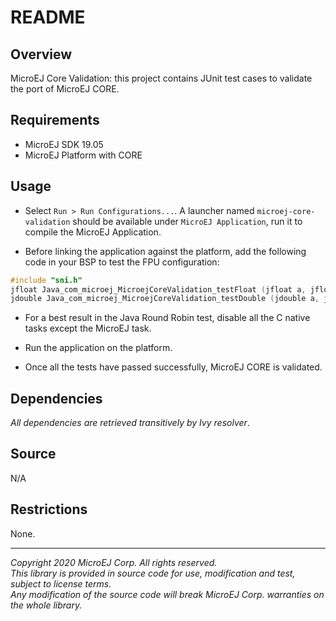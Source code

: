 # README

## Overview
MicroEJ Core Validation: this project contains JUnit test cases to validate the port of MicroEJ CORE.

## Requirements
 - MicroEJ SDK 19.05 
 - MicroEJ Platform with CORE

## Usage
 - Select `Run > Run Configurations...`. A launcher named `microej-core-validation` should be available under `MicroEJ Application`, run it to compile the MicroEJ Application.

 - Before linking the application against the platform, add the following code in your BSP to test the FPU configuration:

```c
#include "sni.h"
jfloat Java_com_microej_MicroejCoreValidation_testFloat (jfloat a, jfloat b) {return a * b;}
jdouble Java_com_microej_MicroejCoreValidation_testDouble (jdouble a, jdouble b) {return a * b;}
```

- For a best result in the Java Round Robin test, disable all the C native tasks except the MicroEJ task.

- Run the application on the platform.

- Once all the tests have passed successfully, MicroEJ CORE is validated.

## Dependencies
_All dependencies are retrieved transitively by Ivy resolver_.

## Source
N/A

## Restrictions
None.

---

_Copyright 2020 MicroEJ Corp. All rights reserved._  
_This library is provided in source code for use, modification and test, subject to license terms._  
_Any modification of the source code will break MicroEJ Corp. warranties on the whole library._  
